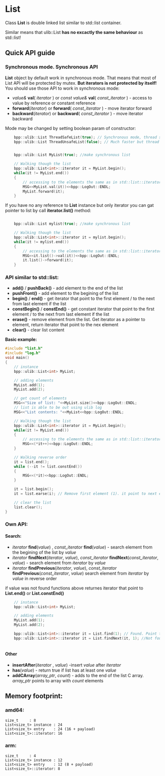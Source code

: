 # List

Class **List** is double linked list similar to std::list container.

Similar means that ulib::List **has no excactly the same behaviour** as std::list!

## Quick API guide

### Synchronous mode. Synchronous API

**List** object by default work in synchronous mode. That means that most of List API will be protected by mutex. 
**But iterators is not protected by itself!** You should use those API to work in synchronous mode:

* *value&* **val**( *iterator* ) or *const value&* **val**( *const_iterator* ) - access to value by reference or constant reference
* **forward**(*iterator*) or **forward**( *const_iterator* ) - move iterator forward
* **backward**(*iterator*) or **backward**( *const_iterator* ) - move iterator backward

Mode may be changed by setting boolean param of constructor:

```C++
    bpp::ulib::List ThreadSafeList(true); // Synchronous mode, thread safe
    bpp::ulib::List ThreadUnsafeList(false); // Much faster but thread unsafe
```


```C++

    bpp::ulib::List MyList(true); //make synchronous list

    // Walking though the list
    bpp::ulib::List<int>::iterator it = MyList.begin();
    while(it != MyList.end())
    {
        // accessing to the elements the same as in std::list::iterator
        MSG<<MyList.val(it))<<bpp::LogOut::ENDL;
        MyList.forward(it);
    }

```

If you have no any reference to **List** instance but only iterator you can gat pointer to list by call **iterator.list()** method:
```C++

    bpp::ulib::List mylist(true); //make synchronous list

    // Walking though the list
    bpp::ulib::List<int>::iterator it = mylist.begin();
    while(it != mylist.end())
    {
        // accessing to the elements the same as in std::list::iterator
        MSG<<it.list()->val(it))<<bpp::LogOut::ENDL;
        it.list()->forward(it);
    }

```


### API similar to std::list:

* **add()** / **pushBack()** - add element to the end of the list
* **pushFront()** - add element to the begining of the list
* **begin()** / **end()** - get iterator that point to the first element / to the next from last element if the list
* **constBegin()** / **constEnd()** -  get constant iterator that point to the first element / to the next from last element if the list 
* **erase()** - remove element from the list. Get iterator as a pointer to element, return iterator that point to the nex element
* **clear()** - clear list content 

**Basic example:**

```C++
#include "list.h"
#include "log.h"
void main()
{
    // instance
    bpp::ulib::List<int> MyList;

    // adding elements
    MyList.add(1);
    MyList.add(2);

    // get count of elements
    MSG<<"Size of list: "<<MyList.size()<<bpp::LogOut::ENDL;
    // list is able to be out using ulib log
    MSG<<"List contents: "<<MyList<<bpp::LogOut::ENDL;

    // Walking though the list
    bpp::ulib::List<int>::iterator it = MyList.begin();
    while(it != MyList.end())
    {
        // accessing to the elements the same as in std::list::iterator
        MSG<<(*it++)<<bpp::LogOut::ENDL;
    }

    // Walking reverse order
    it = list.end();
    while (--it != list.constEnd())
    {
        MSG<<(*it)<<bpp::LogOut::ENDL;
    }

    it = list.begin();
    it = list.earse(i); // Remove first element (1). it point to next element - (2)

    // clear the list
    list.clear(); 
}
```

### Own API:

#### Search:

* *iterator* **find**(*value*) , *const_iterator* **find**(*value*) - search element from the begining of the list by *value*
* *iterator* **findNext**(*iterator*, *value*), *const_iterator* **findNext**(*const_iterator*, *value*)  - search element from *iterator* by *value*
* *iterator* **findPrevious**(*iterator*, *value*), *const_iterator* **findPrevious**(*const_iterator*, *value*)  search element from *iterator* by *value* in reverse order

if value was not found functions above returnes iterator that point to **List.end()** or **List.constEnd()**

```C++
    // instance
    bpp::ulib::List<int> MyList;

    // adding elements
    MyList.add(1);
    MyList.add(2);

    bpp::ulib::List<int>::iterator it = List.find(1); // Found. Point to first list element
    bpp::ulib::List<int>::iterator it = List.findNext(it, 1); //Not found. Point to List.end()
    
```

#### Other

* **insertAfter**(*iterator* , *value*) -insert *value* after *iterator*
* **has**(*value*) - return true if list has at least one *value*
* **addCArray**(*array_ptr*, *count*) - adds to the end of the list C array. *array_ptr* points to array with *count* elements

## Memory footprint:

### amd64:

```
size_t     : 8
List<size_t> instance : 24
List<size_t> entry    : 24 (16 + payload)
List<size_t>::iterator: 16

```

### arm:

```
size_t     : 4
List<size_t> instance : 12
List<size_t> entry    : 12 (8 + payload)
List<size_t>::iterator: 8

```




